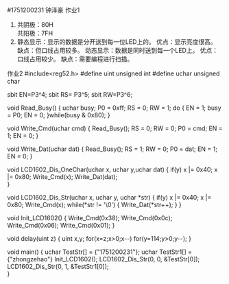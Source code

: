#1751200231 钟泽豪
作业1                      
1.   共阴极：80H   
      共阳极：7FH
2. 静态显示：显示的数据是分开送到每一位LED上的。
                   优点：显示亮度很高。
                   缺点：但口线占用较多。
    动态显示：数据是同时送到每一个LED上。
                   优点：口线占用较少。
                   缺点：需要编程进行扫描。

作业2
#include<reg52.h>
#define uint unsigned int
#define uchar unsigned char

sbit  EN=P3^4;
sbit  RS= P3^5;
sbit  RW=P3^6;

void Read_Busy()
{
	uchar busy;
	P0 = 0xff;
	RS = 0;
	RW = 1;
	do
	{
		EN = 1;
		busy = P0;
		EN = 0;
	}while(busy & 0x80);
}

void Write_Cmd(uchar cmd)
{
	Read_Busy();
	RS = 0;
	RW = 0;
	P0 = cmd;
	EN = 1;
	EN = 0;
}

void Write_Dat(uchar dat)
{
	Read_Busy();
	RS = 1;
	RW = 0;
	P0 = dat;
	EN = 1;
	EN = 0;
}

void LCD1602_Dis_OneChar(uchar x, uchar y,uchar dat)
{
	if(y)	x |= 0x40;
	x |= 0x80;
	Write_Cmd(x);
	Write_Dat(dat);		
}

void LCD1602_Dis_Str(uchar x, uchar y, uchar *str)
{
	if(y) x |= 0x40;
	x |= 0x80;
	Write_Cmd(x);
	while(*str != '\0')
	{
		Write_Dat(*str++);
	}
}

void Init_LCD1602()
{
	Write_Cmd(0x38); 
	Write_Cmd(0x0c); 
	Write_Cmd(0x06); 
	Write_Cmd(0x01); 
}


void delay(uint z)
{
	uint x,y;
	for(x=z;x>0;x--)
		for(y=114;y>0;y--);
}

void main()
{
	uchar TestStr[] = {"1751200231"};
	uchar TestStr1[] = {"zhongzehao"}
	Init_LCD1602();
	LCD1602_Dis_Str(0, 0, &TestStr[0]);	
	LCD1602_Dis_Str(0, 1, &TestStr1[0]);	
}